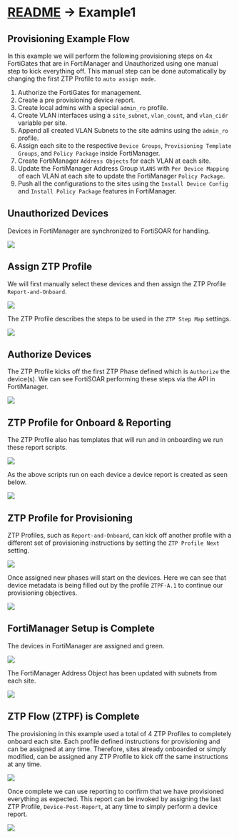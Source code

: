 # [README](../README.md) -> Example1

## Provisioning Example Flow

In this example we will perform the following provisioning steps on 4x FortiGates that are in FortiManager and Unauthorized using one manual step to kick everything off. This manual step can be done automatically by changing the first ZTP Profile to `auto assign mode`. 

  1) Authorize the FortiGates for management.
  2) Create a pre provisioning device report.
  3) Create local admins with a special `admin_ro` profile. 
  4) Create VLAN interfaces using a `site_subnet`, `vlan_count`, and `vlan_cidr` variable per site. 
  5) Append all created VLAN Subnets to the site admins using the `admin_ro` profile. 
  5) Assign each site to the respective `Device Groups`, `Provisioning Template Groups`, and `Policy Package` inside FortiManager. 
  6) Create FortiManager `Address Objects` for each VLAN at each site. 
  7) Update the FortiManager Address Group `VLANS` with `Per Device Mapping` of each VLAN at each site to update the FortiManager `Policy Package`. 
  8) Push all the configurations to the sites using the `Install Device Config` and `Install Policy Package` features in FortiManager. 

## Unauthorized Devices
Devices in FortiManager are synchronized to FortiSOAR for handling. 

![](./images/example1/ex1-001.png)

## Assign ZTP Profile
We will first manually select these devices and then assign the ZTP Profile `Report-and-Onboard`. 

![](./images/example1/ex1-002.png)

The ZTP Profile describes the steps to be used in the `ZTP Step Map` settings. 

![](./images/example1/ex1-003.png)

## Authorize Devices
The ZTP Profile kicks off the first ZTP Phase defined which is `Authorize` the device(s). We can see FortiSOAR performing these steps via the API in FortiManager. 

![](./images/example1/ex1-004.png)

## ZTP Profile for Onboard & Reporting

The ZTP Profile also has templates that will run and in onboarding we run these report scripts. 

![](./images/example1/ex1-003b.png)

As the above scripts run on each device a device report is created as seen below. 

![](./images/example1/ex1-006.png)

## ZTP Profile for Provisioning

ZTP Profiles, such as `Report-and-Onboard`, can kick off another profile with a different set of provisioning instructions by setting the `ZTP Profile Next` setting. 

![](./images/example1/ex1-010.png)

Once assigned new phases will start on the devices. Here we can see that device metadata is being filled out by the profile `ZTPF-A.1` to continue our provisioning objectives. 

![](./images/example1/ex1-005.png)

## FortiManager Setup is Complete

The devices in FortiManager are assigned and green. 

![](./images/example1/ex1-011.png)

The FortiManager Address Object has been updated with subnets from each site. 

![](./images/example1/ex1-012.png)

## ZTP Flow (ZTPF) is Complete

The provisioning in this example used a total of 4 ZTP Profiles to completely onboard each site. Each profile defined instructions for provisioning and can be assigned at any time. Therefore, sites already onboarded or simply modified, can be assigned any ZTP Profile to kick off the same instructions at any time. 

![](./images/example1/ex1-013.png)

Once complete we can use reporting to confirm that we have provisioned everything as expected. This report can be invoked by assigning the last ZTP Profile, `Device-Post-Report`, at any time to simply perform a device report. 

![](./images/example1/ex1-009.png)

